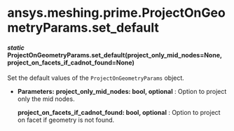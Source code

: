 # ansys.meshing.prime.ProjectOnGeometryParams.set_default



#### *static* ProjectOnGeometryParams.set_default(project_only_mid_nodes=None, project_on_facets_if_cadnot_found=None)

Set the default values of the `ProjectOnGeometryParams` object.

* **Parameters:**
  **project_only_mid_nodes: bool, optional**
  : Option to project only the mid nodes.

  **project_on_facets_if_cadnot_found: bool, optional**
  : Option to project on facet if geometry is not found.

<!-- !! processed by numpydoc !! -->
